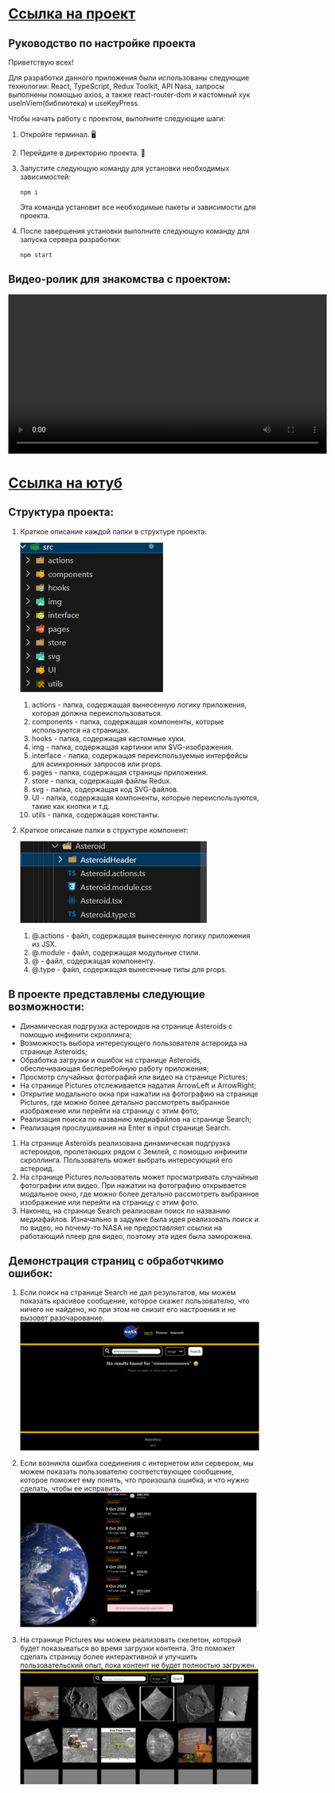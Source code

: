 # [Ссылка на проект](https://justdoingl.github.io/nasaApi-reactTS-reduxTK/)

## Руководство по настройке проекта

Приветствую всех!

Для разработки данного приложения были использованы следующие технологии: React, TypeScript, Redux Toolkit, API Nasa, запросы выполнены помощью axios, а также react-router-dom и кастомный хук useInViem(библиотека) и useKeyPress.

Чтобы начать работу с проектом, выполните следующие шаги:

1. Откройте терминал. 🖥️
2. Перейдите в директорию проекта. 📂
3. Запустите следующую команду для установки необходимых зависимостей:

   ```
   npm i
   ```

   Эта команда установит все необходимые пакеты и зависимости для проекта.
4. После завершения установки выполните следующую команду для запуска сервера разработки:

   ```
   npm start
   ```
## Видео-ролик для знакомства с проектом:


<video width="640" height="320" controls>
  <source src="./helpers/Видео_проекта.mp4" type="video/mp4">
  Ваш браузер не поддерживает тег video.
</video>

# [Ссылка на ютуб](https://www.youtube.com/watch?v=TKqysbdDy3A)

## Структура проекта:
1. Краткое описание каждой папки в структуре проекта:

   ![Структрура компонент](./helpers/ProjectStructure.png) 
   1. actions - папка, содержащая вынесенную логику приложения, которая должна переиспользоваться.
   2. components - папка, содержащая компоненты, которые используются на страницах.
   3. hooks - папка, содержащая кастомные хуки.
   4. img - папка, содержащая картинки или SVG-изображения.
   5. interface - папка, содержащая переиспользуемые интерфейсы для асинхронных запросов или props.
   6. pages - папка, содержащая страницы приложения.
   7. store - папка, содержащая файлы Redux.
   8. svg - папка, содержащая код SVG-файлов.
   9. UI - папка, содержащая компоненты, которые переиспользуются, такие как кнопки и т.д.
   10. utils - папка, содержащая константы.

2. Краткое описание папки в структуре компонент: 
   
   ![Структрура компонент](./helpers/FolderStructure.png) 
   1. @.actions - файл, содержащая вынесенную логику приложения из JSX.
   2. @.module - файл, содержащая модульные стили.
   3. @ - файл, содержащая компоненту.
   4. @.type - файл, содержащая вынесенные типы для props.

## В проекте представлены следующие возможности:
- Динамическая подгрузка астероидов на странице Asteroids с помощью инфинити скроллинга;
- Возможность выбора интересующего пользователя астероида на странице Asteroids;
- Обработка загрузки и ошибок на странице Asteroids, обеспечивающая бесперебойную работу приложения;
- Просмотр случайных фотографий или видео на странице Pictures;
- На странице Pictures отслеживается надатия ArrowLeft и ArrowRight;
- Открытие модального окна при нажатии на фотографию на странице Pictures, где можно более детально рассмотреть выбранное изображение или перейти на страницу с этим фото;
- Реализация поиска по названию медиафайлов на странице Search;
- Реализация прослушивания на Enter  в input странице Search.

1. На странице Asteroids реализована динамическая подгрузка астероидов, пролетающих рядом с Землей, с помощью инфинити скроллинга. Пользователь может выбрать интересующий его астероид. 
2. На странице Pictures пользователь может просматривать случайные фотографии или видео. При нажатии на фотографию открывается модальное окно, где можно более детально рассмотреть выбранное изображение или перейти на страницу с этим фото.
3. Наконец, на странице Search реализован поиск по названию медиафайлов. Изначально в задумке была идея реализовать поиск и по видео, но почему-то NASA не предоставляет ссылки на работающий плеер для видео, поэтому эта идея была заморожена.
   
## Демонстрация страниц с обработчкимо ошибок:
1. Если поиск на странице Search не дал результатов, мы можем показать красивое сообщение, которое скажет пользователю, что ничего не найдено, но при этом не снизит его настроения и не вызовет разочарование.
     ![Структрура компонент](./helpers/SearchError.png) 

2. Если возникла ошибка соединения с интернетом или сервером, мы можем показать пользователю соответствующее сообщение, которое поможет ему понять, что произошла ошибка, и что нужно сделать, чтобы ее исправить.
     ![Структрура компонент](./helpers/AnError.png) 

3. На странице Pictures мы можем реализовать скелетон, который будет показываться во время загрузки контента. Это поможет сделать страницу более интерактивной и улучшить пользовательский опыт, пока контент не будет полностью загружен.
     ![Структрура компонент](./helpers/Skeliton.png) 
   


